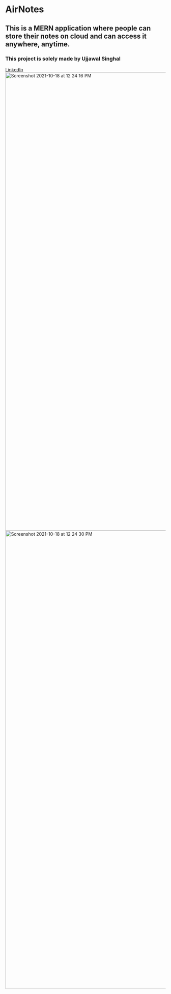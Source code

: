 # AirNotes
## This is a MERN application where people can store their notes on cloud and can access it anywhere, anytime.
### This project is solely made by Ujjawal Singhal
[LinkedIn](https://www.linkedin.com/in/ujjawal-singhal-b5198918b/)
<img width="1440" alt="Screenshot 2021-10-18 at 12 24 16 PM" src="https://user-images.githubusercontent.com/67731656/137684616-ccaaa87e-9d57-4e37-92bc-521138a48d31.png">
<img width="1440" alt="Screenshot 2021-10-18 at 12 24 30 PM" src="https://user-images.githubusercontent.com/67731656/137684677-092c7769-7295-4acd-b050-f428d5624460.png">
